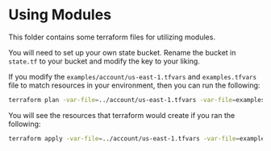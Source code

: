 # Using Modules

This folder contains some terraform files for utilizing modules.

You will need to set up your own state bucket. Rename the bucket in `state.tf` to your bucket and modify the key to your liking.

If you modify the `examples/account/us-east-1.tfvars` and `examples.tfvars` file to match resources in your environment, then you can run the following:

```bash
terraform plan -var-file=../account/us-east-1.tfvars -var-file=examples.tfvars
```

You will see the resources that terraform would create if you ran the following:

```bash
terraform apply -var-file=../account/us-east-1.tfvars -var-file=examples.tfvars
```

